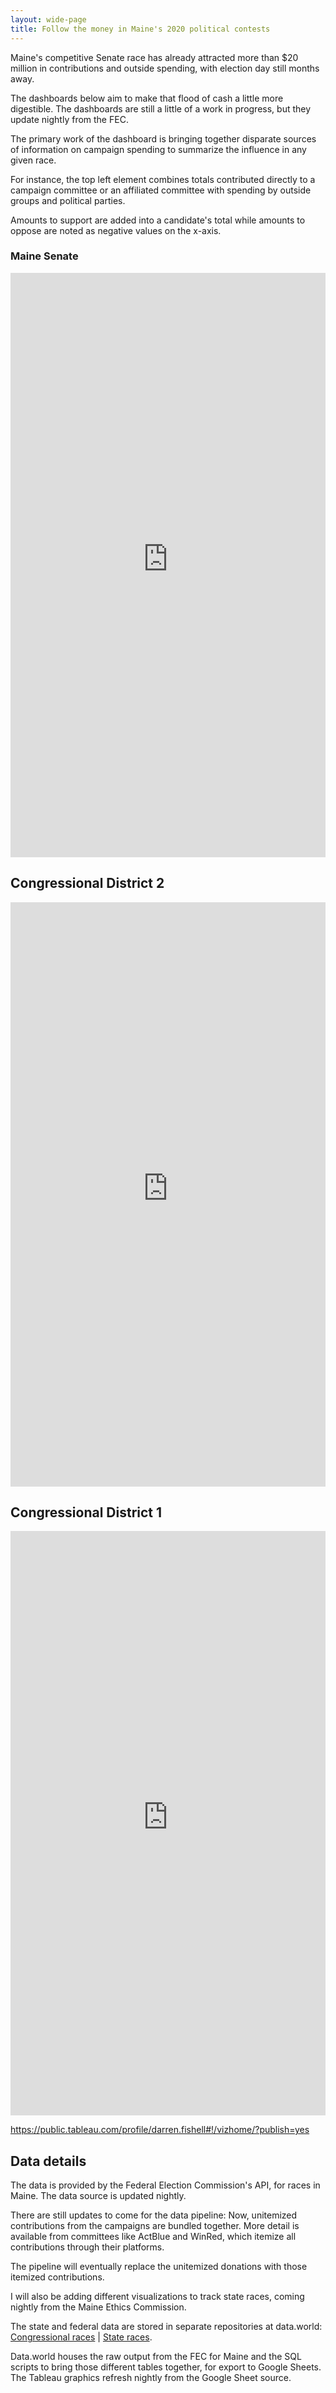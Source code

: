 ```yaml
---
layout: wide-page
title: Follow the money in Maine's 2020 political contests
---
```

Maine's competitive Senate race has already attracted more than $20 million in contributions and outside spending, with election day still months away.

The dashboards below aim to make that flood of cash a little more digestible. The dashboards are still a little of a work in progress, but they update nightly from the FEC.

The primary work of the dashboard is bringing together disparate sources of information on campaign spending to summarize the influence in any given race.

For instance, the top left element combines totals contributed directly to a campaign committee or an affiliated committee with spending by outside groups and political parties.

Amounts to support are added into a candidate's total while amounts to oppose are noted as negative values on the x-axis.

### Maine Senate

<div><iframe style="border: none;" src="https://public.tableausoftware.com/views/senate-race-summary-dashboards/Senate?:showVizHome=no&amp;:embed=true" width="100%" height="935px"></iframe></div>

## Congressional District 2

<div><iframe style="border: none;" src="https://public.tableausoftware.com/views/senate-race-summary-dashboards/CD2?:showVizHome=no&amp;:embed=true" width="100%" height="935px"></iframe></div>

## Congressional District 1

<div><iframe style="border: none;" src="https://public.tableausoftware.com/views/senate-race-summary-dashboards/CD1?:showVizHome=no&amp;:embed=true" width="100%" height="935px"></iframe></div>

https://public.tableau.com/profile/darren.fishell#!/vizhome/?publish=yes

## Data details
The data is provided by the Federal Election Commission's API, for races in Maine. The data source is updated nightly.

There are still updates to come for the data pipeline: Now, unitemized contributions from the campaigns are bundled together. More detail is available from committees like ActBlue and WinRed, which itemize all contributions through their platforms.

The pipeline will eventually replace the unitemized donations with those itemized contributions.

I will also be adding different visualizations to track state races, coming nightly from the Maine Ethics Commission.

The state and federal data are stored in separate repositories at data.world: [Congressional races](https://data.world/darrenfishell/2020-election-repo) \| [State races](https://data.world/darrenfishell/2020-maine-state-campaign-finance).

Data.world houses the raw output from the FEC for Maine and the SQL scripts to bring those different tables together, for export to Google Sheets. The Tableau graphics refresh nightly from the Google Sheet source.
